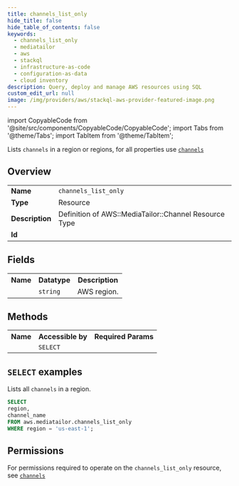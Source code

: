 ```yaml
---
title: channels_list_only
hide_title: false
hide_table_of_contents: false
keywords:
  - channels_list_only
  - mediatailor
  - aws
  - stackql
  - infrastructure-as-code
  - configuration-as-data
  - cloud inventory
description: Query, deploy and manage AWS resources using SQL
custom_edit_url: null
image: /img/providers/aws/stackql-aws-provider-featured-image.png
---
```


import CopyableCode from '@site/src/components/CopyableCode/CopyableCode';
import Tabs from '@theme/Tabs';
import TabItem from '@theme/TabItem';

Lists <code>channels</code> in a region or regions, for all properties use <a href="/providers/aws/serviceName/channels/"><code>channels</code></a>

## Overview
<table><tbody>
<tr><td><b>Name</b></td><td><code>channels_list_only</code></td></tr>
<tr><td><b>Type</b></td><td>Resource</td></tr>
<tr><td><b>Description</b></td><td>Definition of AWS::MediaTailor::Channel Resource Type</td></tr>
<tr><td><b>Id</b></td><td><CopyableCode code="aws.mediatailor.channels_list_only" /></td></tr>
</tbody></table>

## Fields
<table><tbody><tr><th>Name</th><th>Datatype</th><th>Description</th></tr><tr><td><CopyableCode code="region" /></td><td><code>string</code></td><td>AWS region.</td></tr>
</tbody></table>

## Methods

<table><tbody>
  <tr>
    <th>Name</th>
    <th>Accessible by</th>
    <th>Required Params</th>
  </tr>
  <tr>
    <td><CopyableCode code="list_resources" /></td>
    <td><code>SELECT</code></td>
    <td><CopyableCode code="region" /></td>
  </tr>
</tbody></table>

## `SELECT` examples
Lists all <code>channels</code> in a region.
```sql
SELECT
region,
channel_name
FROM aws.mediatailor.channels_list_only
WHERE region = 'us-east-1';
```


## Permissions

For permissions required to operate on the <code>channels_list_only</code> resource, see <a href="/providers/aws/mediatailor/channels/#permissions"><code>channels</code></a>

